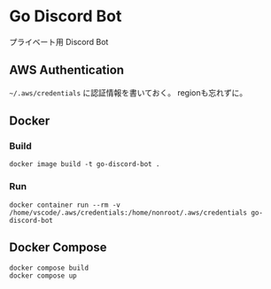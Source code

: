 # Go Discord Bot
プライベート用 Discord Bot

## AWS Authentication
`~/.aws/credentials` に認証情報を書いておく。
regionも忘れずに。

## Docker
### Build
`docker image build -t go-discord-bot .`
### Run
`docker container run --rm -v /home/vscode/.aws/credentials:/home/nonroot/.aws/credentials go-discord-bot`

## Docker Compose
```
docker compose build
docker compose up
```
